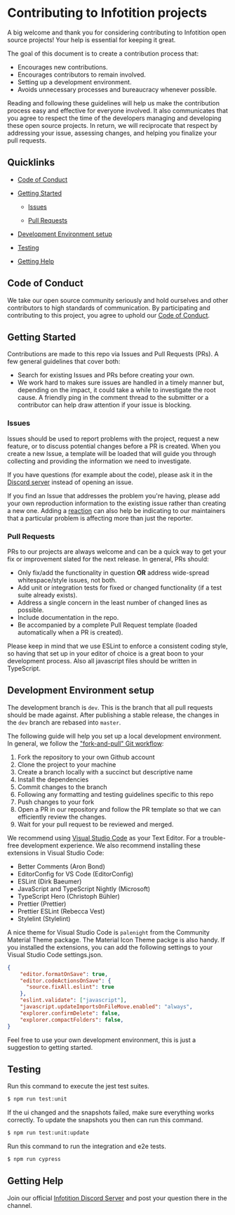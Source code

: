 # Contributing to Infotition projects

A big welcome and thank you for considering contributing to Infotition open source projects! Your help is essential for keeping it great.

The goal of this document is to create a contribution process that:

- Encourages new contributions.
- Encourages contributors to remain involved.
- Setting up a development environment.
- Avoids unnecessary processes and bureaucracy whenever possible.

Reading and following these guidelines will help us make the contribution process easy and effective for everyone involved. It also communicates that you agree to respect the time of the developers managing and developing these open source projects. In return, we will reciprocate that respect by addressing your issue, assessing changes, and helping you finalize your pull requests.

## Quicklinks

* [Code of Conduct](#code-of-conduct)

* [Getting Started](#getting-started)

    * [Issues](#issues)

    * [Pull Requests](#pull-requests)

* [Development Environment setup](#development-environment-setup)

* [Testing](#testing)

* [Getting Help](#getting-help)

## Code of Conduct

We take our open source community seriously and hold ourselves and other contributors to high standards of communication. By participating and contributing to this project, you agree to uphold our [Code of Conduct](https://github.com/Infotition/npm-boilerplate/blob/main/.github/CODE_OF_CONDUCT.md).

## Getting Started

Contributions are made to this repo via Issues and Pull Requests (PRs). A few general guidelines that cover both:

- Search for existing Issues and PRs before creating your own.
- We work hard to makes sure issues are handled in a timely manner but, depending on the impact, it could take a while to investigate the root cause. A friendly ping in the comment thread to the submitter or a contributor can help draw attention if your issue is blocking.

### Issues

Issues should be used to report problems with the project, request a new feature, or to discuss potential changes before a PR is created. When you create a new Issue, a template will be loaded that will guide you through collecting and providing the information we need to investigate.

If you have questions (for example about the code), please ask it in the [Discord server](https://discord.gg/NpxrDGYDwV) instead of opening an issue.

If you find an Issue that addresses the problem you're having, please add your own reproduction information to the existing issue rather than creating a new one. Adding a [reaction](https://github.blog/2016-03-10-add-reactions-to-pull-requests-issues-and-comments/) can also help be indicating to our maintainers that a particular problem is affecting more than just the reporter.

### Pull Requests

PRs to our projects are always welcome and can be a quick way to get your fix or improvement slated for the next release. In general, PRs should:

- Only fix/add the functionality in question **OR** address wide-spread whitespace/style issues, not both.
- Add unit or integration tests for fixed or changed functionality (if a test suite already exists).
- Address a single concern in the least number of changed lines as possible.
- Include documentation in the repo.
- Be accompanied by a complete Pull Request template (loaded automatically when a PR is created).

Please keep in mind that we use ESLint to enforce a consistent coding style, so having that set up in your editor of choice is a great boon to your development process. Also all javascript files should be written in TypeScript.

## Development Environment setup

The development branch is `dev`. This is the branch that all pull requests should be made against. After publishing a stable release, the changes in the `dev` branch are rebased into `master`.

The following guide will help you set up a local development environment. In general, we follow the ["fork-and-pull" Git workflow](https://github.com/susam/gitpr):

1. Fork the repository to your own Github account
2. Clone the project to your machine
3. Create a branch locally with a succinct but descriptive name
4. Install the dependencies
5. Commit changes to the branch
6. Following any formatting and testing guidelines specific to this repo
7. Push changes to your fork
8. Open a PR in our repository and follow the PR template so that we can efficiently review the changes.
9. Wait for your pull request to be reviewed and merged.

We recommend using [Visual Studio Code](https://code.visualstudio.com/) as your Text Editor. For a trouble-free development experience. We also recommend installing these extensions in Visual Studio Code:

- Better Comments (Aron Bond)
- EditorConfig for VS Code (EditorConfig)
- ESLint (Dirk Baeumer)
- JavaScript and TypeScript Nightly (Microsoft)
- TypeScript Hero (Christoph Bühler)
- Prettier (Prettier)
- Prettier ESLint (Rebecca Vest)
- Stylelint (Stylelint)

A nice theme for Visual Studio Code is `palenight` from the Community Material Theme package. The Material Icon Theme packge is also handy. If you installed the extensions, you can add the following settings to your Visual Studio Code settings.json.

```json
{
    "editor.formatOnSave": true,
    "editor.codeActionsOnSave": {
      "source.fixAll.eslint": true
    },
    "eslint.validate": ["javascript"],
    "javascript.updateImportsOnFileMove.enabled": "always",
    "explorer.confirmDelete": false,
    "explorer.compactFolders": false,
}
```

Feel free to use your own development environment, this is just a suggestion to getting started.

## Testing

Run this command to execute the jest test suites.

```bash
$ npm run test:unit
```

If the ui changed and the snapshots failed, make sure everything works correctly. To update the snapshots you then can run this command.

```bash
$ npm run test:unit:update
```

Run this command to run the integration and e2e tests.

```bash
$ npm run cypress
```
## Getting Help

Join our official [Infotition Discord Server](https://discord.gg/NpxrDGYDwV) and post your question there in the channel.
